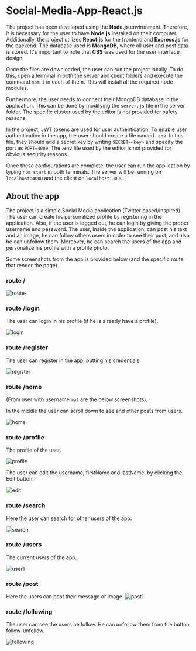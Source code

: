 # Social-Media-App-React.js

The project has been developed using the __Node.js__ environment. Therefore, it is necessary for the user to have __Node.js__ installed on their computer. Additionally, the project utilizes __React.js__ for the frontend and __Express.js__ for the backend. The database used is __MongoDB__, where all user and post data is stored. It's important to note that __CSS__ was used for the user interface design.

Once the files are downloaded, the user can run the project locally. To do this, open a terminal in both the server and client folders and execute the command `npm i` in each of them. This will install all the required node modules.

Furthermore, the user needs to connect their MongoDB database in the application. This can be done by modifying the `server.js` file in the server folder. The specific cluster used by the editor is not provided for safety reasons.

In the project, JWT tokens are used for user authentication. To enable user authentication in the app, the user should create a file named `.env`. In this file, they should add a secret key by writing `SECRET=<key>` and specify the port as `PORT=4000`. The .env file used by the editor is not provided for obvious security reasons.

Once these configurations are complete, the user can run the application by typing `npm start` in both terminals. The server will be running on `localhost:4000` and the client on `localhost:3000`.


## About the app

The project is a simple Social Media application (Twitter based/inspired). The user can create his personalized profile by registering in the application. Also, if the user is logged out, he can login by giving the proper username and password. The user, inside the application, can post his text and an image, he can follow others users in order to see their post, and also he can unfollow them. Moreover, he can search the users of the app and personalize his profile with a profile photo.

Some screenshots from the app is provided below (and the specific route that render the page).

### route /

![route-](https://github.com/skavvathas/Social-Media-App-React.js/assets/122029632/5949f575-c290-465a-9797-d303c13290fb)


###  route /login

The user can login in his profile (if he is already have a profile).

![login](https://github.com/skavvathas/Social-Media-App-React.js/assets/122029632/2707ace6-2bc9-4b50-b8bd-95699152c9c8)

###  route /register

The user can register in the app, putting his credentials.

![register](https://github.com/skavvathas/Social-Media-App-React.js/assets/122029632/c519ea1d-e546-4dc5-8517-aaad288f2750)


###  route /home

(From user with username `mat` are the below screenshots).

In the middle the user can scroll down to see and other posts from users.

![home](https://github.com/skavvathas/Social-Media-App-React.js/assets/122029632/914eb6ed-9848-429e-97af-777258ef4269)

###  route /profile

The profile of the user.

![profile](https://github.com/skavvathas/Social-Media-App-React.js/assets/122029632/69327b81-47f1-41c4-9afd-00fe31ebc994)

The user can edit the username, firstName and lastName, by clicking the Edit button.

![edit](https://github.com/skavvathas/Social-Media-App-React.js/assets/122029632/b7dc9a48-2dd6-45ab-a9cc-bc7318d808db)



###  route /search
Here the user can search for other users of the app.

![search](https://github.com/skavvathas/Social-Media-App-React.js/assets/122029632/a2d1c8c4-fab4-4353-8f1d-df0ef2eeb4b8)


###  route /users

The current users of the app.

![user1](https://github.com/skavvathas/Social-Media-App-React.js/assets/122029632/43a5f366-97e1-4253-84c6-af6c93d33ba0)


###  route /post
Here the users can post their message or image.
![post1](https://github.com/skavvathas/Social-Media-App-React.js/assets/122029632/3fa4d483-b0da-4e85-8c50-ff4ce9c97254)

### route /following

The user can see the users he follow. He can unfollow them from the button follow-unfollow.

![following](https://github.com/skavvathas/Social-Media-App-React.js/assets/122029632/5fb1a70c-54cf-4729-bb51-f58602b64f80)
